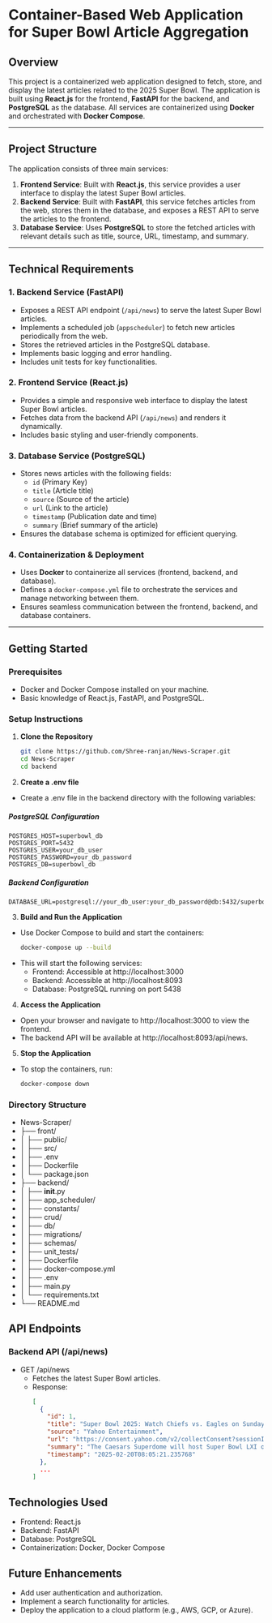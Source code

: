 # Container-Based Web Application for Super Bowl Article Aggregation

## Overview

This project is a containerized web application designed to fetch, store, and display the latest articles related to the 2025 Super Bowl. The application is built using **React.js** for the frontend, **FastAPI** for the backend, and **PostgreSQL** as the database. All services are containerized using **Docker** and orchestrated with **Docker Compose**.

---

## Project Structure

The application consists of three main services:

1. **Frontend Service**: Built with **React.js**, this service provides a user interface to display the latest Super Bowl articles.
2. **Backend Service**: Built with **FastAPI**, this service fetches articles from the web, stores them in the database, and exposes a REST API to serve the articles to the frontend.
3. **Database Service**: Uses **PostgreSQL** to store the fetched articles with relevant details such as title, source, URL, timestamp, and summary.

---

## Technical Requirements

### 1. Backend Service (FastAPI)

- Exposes a REST API endpoint (`/api/news`) to serve the latest Super Bowl articles.
- Implements a scheduled job (`appscheduler`) to fetch new articles periodically from the web.
- Stores the retrieved articles in the PostgreSQL database.
- Implements basic logging and error handling.
- Includes unit tests for key functionalities.

### 2. Frontend Service (React.js)

- Provides a simple and responsive web interface to display the latest Super Bowl articles.
- Fetches data from the backend API (`/api/news`) and renders it dynamically.
- Includes basic styling and user-friendly components.

### 3. Database Service (PostgreSQL)

- Stores news articles with the following fields:
  - `id` (Primary Key)
  - `title` (Article title)
  - `source` (Source of the article)
  - `url` (Link to the article)
  - `timestamp` (Publication date and time)
  - `summary` (Brief summary of the article)
- Ensures the database schema is optimized for efficient querying.

### 4. Containerization & Deployment

- Uses **Docker** to containerize all services (frontend, backend, and database).
- Defines a `docker-compose.yml` file to orchestrate the services and manage networking between them.
- Ensures seamless communication between the frontend, backend, and database containers.

---

## Getting Started

### Prerequisites

- Docker and Docker Compose installed on your machine.
- Basic knowledge of React.js, FastAPI, and PostgreSQL.

### Setup Instructions

1. **Clone the Repository**
   ```bash
   git clone https://github.com/Shree-ranjan/News-Scraper.git
   cd News-Scraper
   cd backend

2. **Create a .env file**
  - Create a .env file in the backend directory with the following variables:
  ##### PostgreSQL Configuration
    POSTGRES_HOST=superbowl_db
    POSTGRES_PORT=5432
    POSTGRES_USER=your_db_user
    POSTGRES_PASSWORD=your_db_password
    POSTGRES_DB=superbowl_db

  ##### Backend Configuration
    DATABASE_URL=postgresql://your_db_user:your_db_password@db:5432/superbowl_db

3. **Build and Run the Application**
  - Use Docker Compose to build and start the containers:
    ``` bash
    docker-compose up --build

  - This will start the following services:
    - Frontend: Accessible at http://localhost:3000
    - Backend: Accessible at http://localhost:8093
    - Database: PostgreSQL running on port 5438

4. **Access the Application**
  - Open your browser and navigate to http://localhost:3000 to view the frontend.
  - The backend API will be available at http://localhost:8093/api/news.

5. **Stop the Application**
  - To stop the containers, run:
    ```bash
    docker-compose down

### Directory Structure
- News-Scraper/
- ├── front/
- │   ├── public/
- │   ├── src/
- │   ├── .env
- │   ├── Dockerfile
- │   └── package.json
- ├── backend/
- │   ├── __init__.py
- │   ├── app_scheduler/
- │   ├── constants/
- │   ├── crud/
- │   ├── db/
- │   ├── migrations/
- │   ├── schemas/
- │   ├── unit_tests/
- │   ├── Dockerfile
- │   ├── docker-compose.yml
- │   ├── .env
- │   ├── main.py
- │   └── requirements.txt
- └── README.md

## API Endpoints

### Backend API (/api/news)
  - GET /api/news
    - Fetches the latest Super Bowl articles.
    - Response:
      ```json
      [
        {
          "id": 1,
          "title": "Super Bowl 2025: Watch Chiefs vs. Eagles on Sunday, February 9",
          "source": "Yahoo Entertainment",
          "url": "https://consent.yahoo.com/v2/collectConsent?sessionId=1_cc-session_84522968-16c1-4227-8a5e-57155a64cf6c",
          "summary": "The Caesars Superdome will host Super Bowl LXI on Sunday, February 9. Here's how to tune in to the big game! (Photo by Chris Graythen/Getty Images)\n \r\n\n \n Chris Graythen via Getty Images\n \r\n\n \nSuper Bowl LIX is about a week away, and the hype is building for …",
          "timestamp": "2025-02-20T08:05:21.235768"
        },
        ...
      ]

## Technologies Used
  - Frontend: React.js
  - Backend: FastAPI
  - Database: PostgreSQL
  - Containerization: Docker, Docker Compose

## Future Enhancements
  - Add user authentication and authorization.
  - Implement a search functionality for articles.
  - Deploy the application to a cloud platform (e.g., AWS, GCP, or Azure).
